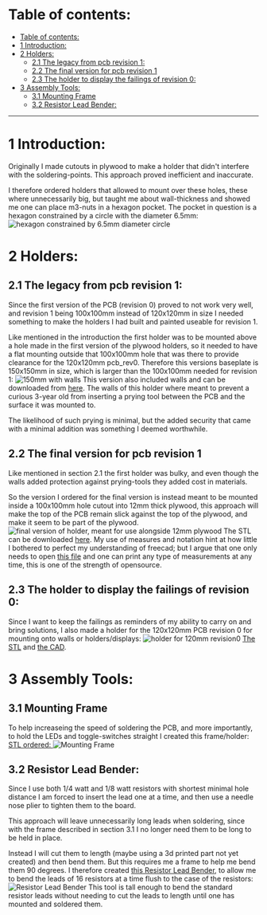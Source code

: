 # Table of contents:
- [Table of contents:](#table-of-contents)
- [1 Introduction:](#1-introduction)
- [2 Holders:](#2-holders)
  - [2.1 The legacy from pcb revision 1:](#21-the-legacy-from-pcb-revision-1)
  - [2.2 The final version for pcb revision 1](#22-the-final-version-for-pcb-revision-1)
  - [2.3 The holder to display the failings of revision 0:](#23-the-holder-to-display-the-failings-of-revision-0)
- [3 Assembly Tools:](#3-assembly-tools)
  - [3.1 Mounting Frame](#31-mounting-frame)
  - [3.2 Resistor Lead Bender:](#32-resistor-lead-bender)

__________
# 1 Introduction:
Originally I made cutouts in plywood to make a holder that didn't interfere with the soldering-points. This approach proved inefficient and inaccurate.

I therefore ordered holders that allowed to mount over these holes, these where unnecessarily big, but taught me about wall-thickness and showed me one can place m3-nuts in a hexagon pocket.
The pocket in question is a hexagon constrained by a circle with the diameter 6.5mm:
![hexagon constrained by 6.5mm diameter circle](images/holders/m3_constrained_by_circle.png)

# 2 Holders:
## 2.1 The legacy from pcb revision 1:
Since the first version of the PCB (revision 0) proved to not work very well, and revision 1 being 100x100mm instead of 120x120mm in size I needed something to make the holders I had built and painted useable for revision 1.

Like mentioned in the introduction the first holder was to be mounted above a hole made in the first version of the plywood holders, so it needed to have a flat mounting outside that 100x100mm hole that was there to provide clearance for the 120x120mm pcb_rev0. Therefore this versions baseplate is 150x150mm in size, which is larger than the 100x100mm needed for revision 1:
![150mm with walls](images/holders/revision_1_with_walls.png)
This version also included walls and can be downloaded from [here](./holders/legacy/2-7mm_pocket_hex_1mm_bottom_1.stl).
The walls of this holder where meant to prevent a curious 3-year old from inserting a prying tool between the PCB and the surface it was mounted to.

The likelihood of such prying is minimal, but the added security that came with a minimal addition was something I deemed worthwhile.

## 2.2 The final version for pcb revision 1
Like mentioned in section 2.1 the first holder was bulky, and even though the walls added protection against prying-tools they added cost in materials.

So the version I ordered for the final version is instead meant to be mounted inside a 100x100mm hole cutout into 12mm thick plywood, this approach will make the top of the PCB remain slick against the top of the plywood, and make it seem to be part of the plywood.
![final version of holder, meant for use alongside 12mm plywood](images/holders/100mm_for_12mm_plywood.png)
The STL can be downloaded [here](./holders/2024-03-13_order/holder_100mm_12mm_plywood.stl). My use of measures and notation hint at how little I bothered to perfect my understanding of freecad; but I argue that one only needs to open [this file](./holders/Holder%20100mm.FCStd) and one can print any type of measurements at any time, this is one of the strength of opensource.

## 2.3 The holder to display the failings of revision 0:
Since I want to keep the failings as reminders of my ability to carry on and bring solutions, I also made a holder for the 120x120mm PCB revision 0 for mounting onto walls or holders/displays:
![holder for 120mm revision0](images/holders/120mm_rev0_display_only.png)
[The STL](./holders/2024-03-13_order/holder_120mm-SquareCorners_10mm.stl) and [the CAD](./holders/legacy/holder_120mm.FCStd).
# 3 Assembly Tools:

## 3.1 Mounting Frame
To help increaseing the speed of soldering the PCB, and more importantly, to hold the LEDs and toggle-switches straight I created this frame/holder:
[STL ordered: ](./assembling_tools/7_seg_rev1_100mm_mounting_frame.stl)
![Mounting Frame](images/assembling_tools/7_seg_rev1_mounting_frame.png)

## 3.2 Resistor Lead Bender:
Since I use both 1/4 watt and 1/8 watt resistors with shortest minimal hole distance I am forced to insert the lead one at a time, and then use a needle nose plier to tighten them to the board.

This approach will leave unnecessarily long leads when soldering, since with the frame described in section 3.1 I no longer need them to be long to be held in place.

Instead I will cut them to length (maybe using a 3d printed part not yet created) and then bend them. But this requires me a frame to help me bend them 90 degrees. I therefore created [this Resistor Lead Bender](./assembling_tools/lead_bending/resistor_bending_tool_ver_1_rev0-BodyPocket.stl), to allow me to bend the leads of 16 resistors at a time flush to the case of the resistors:
![Resistor Lead Bender](images/assembling_tools/lead_bending_tool.png)
This tool is tall enough to bend the standard resistor leads without needing to cut the leads to length until one has mounted and soldered them.